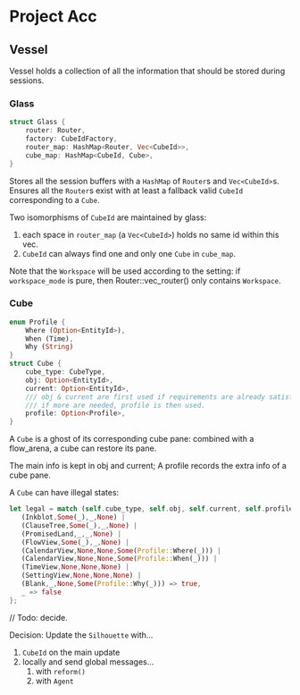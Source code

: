 # Project Acc


## Vessel

Vessel holds a collection of all the information that should be stored during sessions. 

### Glass

```rust
struct Glass {
    router: Router,
    factory: CubeIdFactory,
    router_map: HashMap<Router, Vec<CubeId>>,
    cube_map: HashMap<CubeId, Cube>,
}
```

Stores all the session buffers with a `HashMap` of `Router`s and `Vec<CubeId>`s. Ensures all the `Router`s exist with at least a fallback valid `CubeId` corresponding to a `Cube`.

Two isomorphisms of `CubeId` are maintained by glass:
1. each space in `router_map` (a `Vec<CubeId>`) holds no same id within this vec.
2. `CubeId` can always find one and only one `Cube` in `cube_map`.

Note that the `Workspace` will be used according to the setting: if `workspace_mode` is pure, then Router::vec_router() only contains `Workspace`.

### Cube

```rust
enum Profile {
    Where (Option<EntityId>),
    When (Time),
    Why (String)
}
struct Cube {
    cube_type: CubeType,
    obj: Option<EntityId>,
    current: Option<EntityId>,
    /// obj & current are first used if requirements are already satisfied; 
    /// if more are needed, profile is then used.
    profile: Option<Profile>,
}
```

A `Cube` is a ghost of its corresponding cube pane: combined with a flow_arena, a cube can restore its pane. 

The main info is kept in obj and current; A profile records the extra info of a cube pane. 

A `Cube` can have illegal states:

```rust
let legal = match (self.cube_type, self.obj, self.current, self.profile.clone()) {
   (Inkblot,Some(_),_,None) |
   (ClauseTree,Some(_),_,None) |
   (PromisedLand,_,_,None) |
   (FlowView,Some(_),_,None) |
   (CalendarView,None,None,Some(Profile::Where(_))) |
   (CalendarView,None,None,Some(Profile::When(_))) |
   (TimeView,None,None,None) |
   (SettingView,None,None,None) |
   (Blank,_,None,Some(Profile::Why(_))) => true,
   _ => false
};
```

// Todo: decide.

Decision: Update the `Silhouette` with...
1. `CubeId` on the main update
2. locally and send global messages...
   1. with `reform()`
   2. with `Agent`

